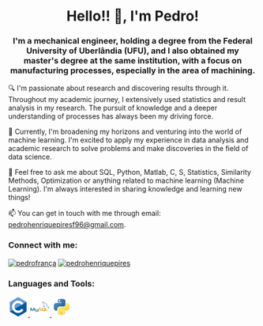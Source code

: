 <h1 align="center">Hello!! 👋, I'm Pedro!</h1>
<h3 align="center">I'm a mechanical engineer, holding a degree from the Federal University of Uberlândia (UFU), and I also obtained my master's degree at the same institution, with a focus on manufacturing processes, especially in the area of machining.</h3>


🔍 I'm passionate about research and discovering results through it. Throughout my academic journey, I extensively used statistics and result analysis in my research. The pursuit of knowledge and a deeper understanding of processes has always been my driving force.

🌱 Currently, I'm broadening my horizons and venturing into the world of machine learning. I'm excited to apply my experience in data analysis and academic research to solve problems and make discoveries in the field of data science.

💬 Feel free to ask me about SQL, Python, Matlab, C, S, Statistics, Similarity Methods, Optimization or anything related to machine learning (Machine Learning). I'm always interested in sharing knowledge and learning new things!

📫 You can get in touch with me through email: pedrohenriquepiresf96@gmail.com.

<h3 align="left">Connect with me:</h3>
<p align="left">
<a href="https://linkedin.com/in/pedrofrança" target="blank"><img align="center" src="https://raw.githubusercontent.com/rahuldkjain/github-profile-readme-generator/master/src/images/icons/Social/linked-in-alt.svg" alt="pedrofrança" height="30" width="40" /></a>
<a href="https://kaggle.com/pedrohenriquepires" target="blank"><img align="center" src="https://raw.githubusercontent.com/rahuldkjain/github-profile-readme-generator/master/src/images/icons/Social/kaggle.svg" alt="pedrohenriquepires" height="30" width="40" /></a>
</p>

<h3 align="left">Languages and Tools:</h3>
<p align="left"> <a href="https://www.cprogramming.com/" target="_blank" rel="noreferrer"> <img src="https://raw.githubusercontent.com/devicons/devicon/master/icons/c/c-original.svg" alt="c" width="40" height="40"/> </a> <a href="https://www.mysql.com/" target="_blank" rel="noreferrer"> <img src="https://raw.githubusercontent.com/devicons/devicon/master/icons/mysql/mysql-original-wordmark.svg" alt="mysql" width="40" height="40"/> </a> <a href="https://www.python.org" target="_blank" rel="noreferrer"> <img src="https://raw.githubusercontent.com/devicons/devicon/master/icons/python/python-original.svg" alt="python" width="40" height="40"/> </a> </p>
